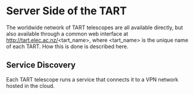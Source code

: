 # Server Side of the TART

The worldwide network of TART telescopes are all available directly, but also available through a common web interface at http://tart.elec.ac.nz/<tart_name>, where <tart_name> is the unique name of each TART. How this is done is described here.


## Service Discovery

Each TART telescope runs a service that connects it to a VPN network hosted in the cloud.
